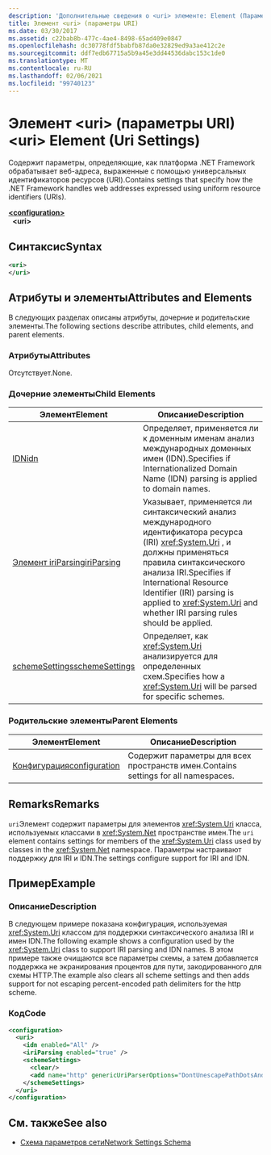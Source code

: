 ```yaml
---
description: 'Дополнительные сведения о <uri> элементе: Element (Параметры URI)'
title: Элемент <uri> (параметры URI)
ms.date: 03/30/2017
ms.assetid: c22bab8b-477c-4ae4-8498-65ad409e0847
ms.openlocfilehash: dc30778fdf5babfb87da0e32829ed9a3ae412c2e
ms.sourcegitcommit: ddf7edb67715a5b9a45e3dd44536dabc153c1de0
ms.translationtype: MT
ms.contentlocale: ru-RU
ms.lasthandoff: 02/06/2021
ms.locfileid: "99740123"
---
```

# <a name="uri-element-uri-settings"></a><span data-ttu-id="4b77e-103">Элемент \<uri> (параметры URI)</span><span class="sxs-lookup"><span data-stu-id="4b77e-103">\<uri> Element (Uri Settings)</span></span>

<span data-ttu-id="4b77e-104">Содержит параметры, определяющие, как платформа .NET Framework обрабатывает веб-адреса, выраженные с помощью универсальных идентификаторов ресурсов (URI).</span><span class="sxs-lookup"><span data-stu-id="4b77e-104">Contains settings that specify how the .NET Framework handles web addresses expressed using uniform resource identifiers (URIs).</span></span>  
  
[**\<configuration>**](../configuration-element.md)  
&nbsp;&nbsp;**\<uri>**  
  
## <a name="syntax"></a><span data-ttu-id="4b77e-105">Синтаксис</span><span class="sxs-lookup"><span data-stu-id="4b77e-105">Syntax</span></span>  
  
```xml  
<uri>  
</uri>  
```  
  
## <a name="attributes-and-elements"></a><span data-ttu-id="4b77e-106">Атрибуты и элементы</span><span class="sxs-lookup"><span data-stu-id="4b77e-106">Attributes and Elements</span></span>  

 <span data-ttu-id="4b77e-107">В следующих разделах описаны атрибуты, дочерние и родительские элементы.</span><span class="sxs-lookup"><span data-stu-id="4b77e-107">The following sections describe attributes, child elements, and parent elements.</span></span>  
  
### <a name="attributes"></a><span data-ttu-id="4b77e-108">Атрибуты</span><span class="sxs-lookup"><span data-stu-id="4b77e-108">Attributes</span></span>  

 <span data-ttu-id="4b77e-109">Отсутствует.</span><span class="sxs-lookup"><span data-stu-id="4b77e-109">None.</span></span>  
  
### <a name="child-elements"></a><span data-ttu-id="4b77e-110">Дочерние элементы</span><span class="sxs-lookup"><span data-stu-id="4b77e-110">Child Elements</span></span>  
  
|<span data-ttu-id="4b77e-111">**Элемент**</span><span class="sxs-lookup"><span data-stu-id="4b77e-111">**Element**</span></span>|<span data-ttu-id="4b77e-112">**Описание**</span><span class="sxs-lookup"><span data-stu-id="4b77e-112">**Description**</span></span>|  
|-----------------|---------------------|  
|[<span data-ttu-id="4b77e-113">IDN</span><span class="sxs-lookup"><span data-stu-id="4b77e-113">idn</span></span>](idn-element-uri-settings.md)|<span data-ttu-id="4b77e-114">Определяет, применяется ли к доменным именам анализ международных доменных имен (IDN).</span><span class="sxs-lookup"><span data-stu-id="4b77e-114">Specifies if Internationalized Domain Name (IDN) parsing is applied to domain names.</span></span>|  
|[<span data-ttu-id="4b77e-115">Элемент iriParsing</span><span class="sxs-lookup"><span data-stu-id="4b77e-115">iriParsing</span></span>](iriparsing-element-uri-settings.md)|<span data-ttu-id="4b77e-116">Указывает, применяется ли синтаксический анализ международного идентификатора ресурса (IRI) <xref:System.Uri> , и должны применяться правила синтаксического анализа IRI.</span><span class="sxs-lookup"><span data-stu-id="4b77e-116">Specifies if International Resource Identifier (IRI) parsing is applied to <xref:System.Uri> and whether IRI parsing rules should be applied.</span></span>|  
|[<span data-ttu-id="4b77e-117">schemeSettings</span><span class="sxs-lookup"><span data-stu-id="4b77e-117">schemeSettings</span></span>](schemesettings-element-uri-settings.md)|<span data-ttu-id="4b77e-118">Определяет, как <xref:System.Uri> анализируется для определенных схем.</span><span class="sxs-lookup"><span data-stu-id="4b77e-118">Specifies how a <xref:System.Uri> will be parsed for specific schemes.</span></span>|  
  
### <a name="parent-elements"></a><span data-ttu-id="4b77e-119">Родительские элементы</span><span class="sxs-lookup"><span data-stu-id="4b77e-119">Parent Elements</span></span>  
  
|<span data-ttu-id="4b77e-120">**Элемент**</span><span class="sxs-lookup"><span data-stu-id="4b77e-120">**Element**</span></span>|<span data-ttu-id="4b77e-121">**Описание**</span><span class="sxs-lookup"><span data-stu-id="4b77e-121">**Description**</span></span>|  
|-----------------|---------------------|  
|[<span data-ttu-id="4b77e-122">Конфигурация</span><span class="sxs-lookup"><span data-stu-id="4b77e-122">configuration</span></span>](../configuration-element.md)|<span data-ttu-id="4b77e-123">Содержит параметры для всех пространств имен.</span><span class="sxs-lookup"><span data-stu-id="4b77e-123">Contains settings for all namespaces.</span></span>|  
  
## <a name="remarks"></a><span data-ttu-id="4b77e-124">Remarks</span><span class="sxs-lookup"><span data-stu-id="4b77e-124">Remarks</span></span>  

 <span data-ttu-id="4b77e-125">`uri`Элемент содержит параметры для элементов <xref:System.Uri> класса, используемых классами в <xref:System.Net> пространстве имен.</span><span class="sxs-lookup"><span data-stu-id="4b77e-125">The `uri` element contains settings for members of the <xref:System.Uri> class used by classes in the <xref:System.Net> namespace.</span></span> <span data-ttu-id="4b77e-126">Параметры настраивают поддержку для IRI и IDN.</span><span class="sxs-lookup"><span data-stu-id="4b77e-126">The settings configure support for IRI and IDN.</span></span>  
  
## <a name="example"></a><span data-ttu-id="4b77e-127">Пример</span><span class="sxs-lookup"><span data-stu-id="4b77e-127">Example</span></span>  
  
### <a name="description"></a><span data-ttu-id="4b77e-128">Описание</span><span class="sxs-lookup"><span data-stu-id="4b77e-128">Description</span></span>  

 <span data-ttu-id="4b77e-129">В следующем примере показана конфигурация, используемая <xref:System.Uri> классом для поддержки синтаксического анализа IRI и имен IDN.</span><span class="sxs-lookup"><span data-stu-id="4b77e-129">The following example shows a configuration used by the <xref:System.Uri> class to support IRI parsing and IDN names.</span></span> <span data-ttu-id="4b77e-130">В этом примере также очищаются все параметры схемы, а затем добавляется поддержка не экранирования процентов для пути, закодированного для схемы HTTP.</span><span class="sxs-lookup"><span data-stu-id="4b77e-130">The example also clears all scheme settings and then adds support for not escaping percent-encoded path delimiters for the http scheme.</span></span>  
  
### <a name="code"></a><span data-ttu-id="4b77e-131">Код</span><span class="sxs-lookup"><span data-stu-id="4b77e-131">Code</span></span>  
  
```xml  
<configuration>  
  <uri>  
    <idn enabled="All" />  
    <iriParsing enabled="true" />  
    <schemeSettings>  
      <clear/>  
      <add name="http" genericUriParserOptions="DontUnescapePathDotsAndSlashes"/>  
    </schemeSettings>  
  </uri>  
</configuration>  
```  
  
## <a name="see-also"></a><span data-ttu-id="4b77e-132">См. также</span><span class="sxs-lookup"><span data-stu-id="4b77e-132">See also</span></span>

- [<span data-ttu-id="4b77e-133">Схема параметров сети</span><span class="sxs-lookup"><span data-stu-id="4b77e-133">Network Settings Schema</span></span>](index.md)
